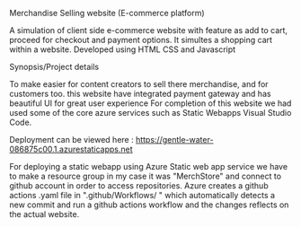 Merchandise Selling website (E-commerce platform)

A simulation of client side e-commerce website with feature as add to cart, proceed for checkout and payment options. It simultes a shopping cart within a website. Developed using HTML CSS and Javascript

Synopsis/Project details

To make easier for content creators to sell there merchandise, and for customers too. this website have integrated payment gateway and has beautiful UI for great user experience For completion of this website we had used some of the core azure services such as Static Webapps Visual Studio Code.

Deployment can be viewed here : https://gentle-water-086875c00.1.azurestaticapps.net

For deploying a static webapp using Azure Static web app service we have to make a resource group in my case it was "MerchStore" and connect to github account in order to access repositories. Azure creates a github actions .yaml file in ".github/Workflows/ " which automatically detects a new commit and run a github actions workflow and the changes reflects on the actual website.
